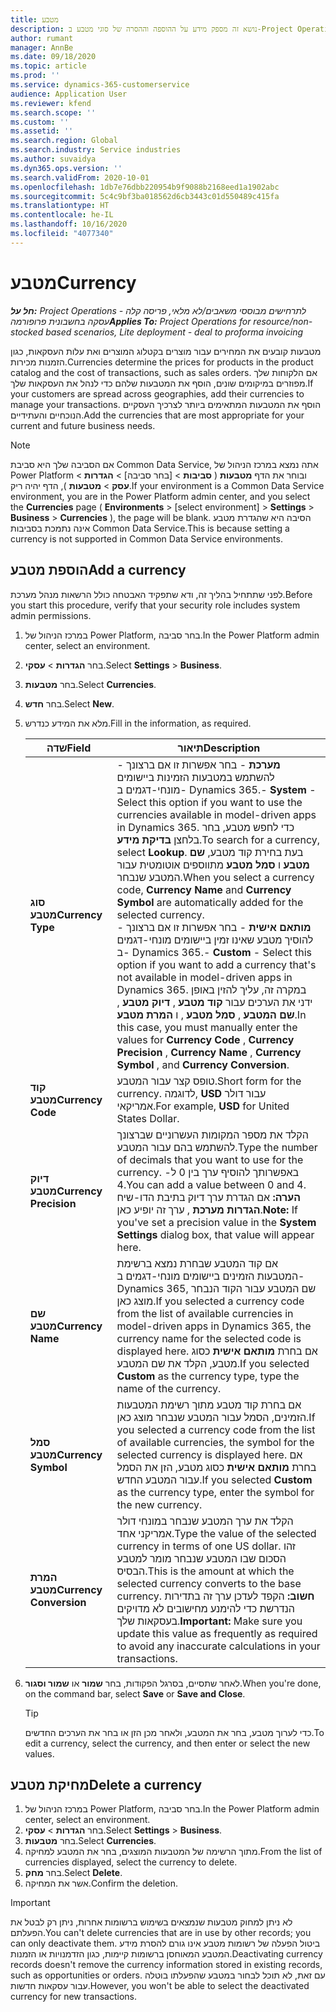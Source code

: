 ```yaml
---
title: מטבע
description: נושא זה מספק מידע על ההוספה וההסרה של סוגי מטבע ב-Project Operations.
author: rumant
manager: AnnBe
ms.date: 09/18/2020
ms.topic: article
ms.prod: ''
ms.service: dynamics-365-customerservice
audience: Application User
ms.reviewer: kfend
ms.search.scope: ''
ms.custom: ''
ms.assetid: ''
ms.search.region: Global
ms.search.industry: Service industries
ms.author: suvaidya
ms.dyn365.ops.version: ''
ms.search.validFrom: 2020-10-01
ms.openlocfilehash: 1db7e76dbb220954b9f9088b2168eed1a1902abc
ms.sourcegitcommit: 5c4c9bf3ba018562d6cb3443c01d550489c415fa
ms.translationtype: HT
ms.contentlocale: he-IL
ms.lasthandoff: 10/16/2020
ms.locfileid: "4077340"
---
```

# <a name="currency"></a><span data-ttu-id="35114-103">מטבע</span><span class="sxs-lookup"><span data-stu-id="35114-103">Currency</span></span>

<span data-ttu-id="35114-104">_**חל על:** Project Operations לתרחישים מבוססי משאבים/לא מלאי, פריסה קלה - עסקה בחשבונית פרופורמה_</span><span class="sxs-lookup"><span data-stu-id="35114-104">_**Applies To:** Project Operations for resource/non-stocked based scenarios, Lite deployment - deal to proforma invoicing_</span></span>

<span data-ttu-id="35114-105">מטבעות קובעים את המחירים עבור מוצרים בקטלוג המוצרים ואת עלות העסקאות, כגון הזמנות מכירות.</span><span class="sxs-lookup"><span data-stu-id="35114-105">Currencies determine the prices for products in the product catalog and the cost of transactions, such as sales orders.</span></span> <span data-ttu-id="35114-106">אם הלקוחות שלך מפוזרים במיקומים שונים, הוסף את המטבעות שלהם כדי לנהל את העסקאות שלך.</span><span class="sxs-lookup"><span data-stu-id="35114-106">If your customers are spread across geographies, add their currencies to manage your transactions.</span></span> <span data-ttu-id="35114-107">הוסף את המטבעות המתאימים ביותר לצרכיך העסקיים הנוכחיים והעתידיים.</span><span class="sxs-lookup"><span data-stu-id="35114-107">Add the currencies that are most appropriate for your current and future business needs.</span></span>  

> [!NOTE]
> <span data-ttu-id="35114-108">אם הסביבה שלך היא סביבת Common Data Service, אתה נמצא במרכז הניהול של Power Platform ובוחר את הדף **מטבעות** ( **סביבות** > [בחר סביבה] > **הגדרות** > **עסק** > **מטבעות** ), הדף יהיה ריק.</span><span class="sxs-lookup"><span data-stu-id="35114-108">If your environment is a Common Data Service environment, you are in the Power Platform admin center, and you select the **Currencies** page ( **Environments** > [select environment] > **Settings** > **Business** > **Currencies** ), the page will be blank.</span></span> <span data-ttu-id="35114-109">הסיבה היא שהגדרת מטבע אינה נתמכת בסביבות Common Data Service.</span><span class="sxs-lookup"><span data-stu-id="35114-109">This is because setting a currency is not supported in Common Data Service environments.</span></span>

## <a name="add-a-currency"></a><span data-ttu-id="35114-110">הוספת מטבע</span><span class="sxs-lookup"><span data-stu-id="35114-110">Add a currency</span></span>  
<span data-ttu-id="35114-111">לפני שתתחיל בהליך זה, ודא שתפקיד האבטחה כולל הרשאות מנהל מערכת.</span><span class="sxs-lookup"><span data-stu-id="35114-111">Before you start this procedure, verify that your security role includes system admin permissions.</span></span> 

1. <span data-ttu-id="35114-112">במרכז הניהול של Power Platform, בחר סביבה.</span><span class="sxs-lookup"><span data-stu-id="35114-112">In the Power Platform admin center, select an environment.</span></span> 
2. <span data-ttu-id="35114-113">בחר **הגדרות** > **עסקי**.</span><span class="sxs-lookup"><span data-stu-id="35114-113">Select **Settings** > **Business**.</span></span>
3. <span data-ttu-id="35114-114">בחר **מטבעות**.</span><span class="sxs-lookup"><span data-stu-id="35114-114">Select **Currencies**.</span></span>  
4. <span data-ttu-id="35114-115">בחר **חדש**.</span><span class="sxs-lookup"><span data-stu-id="35114-115">Select **New**.</span></span>  
5. <span data-ttu-id="35114-116">מלא את המידע כנדרש.</span><span class="sxs-lookup"><span data-stu-id="35114-116">Fill in the information, as required.</span></span>  


   |          <span data-ttu-id="35114-117">שדה</span><span class="sxs-lookup"><span data-stu-id="35114-117">Field</span></span>          |                                                                                                                                                                                                                                                                                                                                                                            <span data-ttu-id="35114-118">תיאור</span><span class="sxs-lookup"><span data-stu-id="35114-118">Description</span></span>                                                                                                                                                                                                                                                                                                                                                                            |
   |-------------------------|-------------------------------------------------------------------------------------------------------------------------------------------------------------------------------------------------------------------------------------------------------------------------------------------------------------------------------------------------------------------------------------------------------------------------------------------------------------------------------------------------------------------------------------------------------------------------------------------------------------------------------------------------------------------------------------------------------------------------------------------------------------------|
   |    <span data-ttu-id="35114-119">**סוג מטבע**</span><span class="sxs-lookup"><span data-stu-id="35114-119">**Currency Type**</span></span>    | <span data-ttu-id="35114-120">- **מערכת** - בחר אפשרות זו אם ברצונך להשתמש במטבעות הזמינות ביישומים מונחי-דגמים ב- Dynamics 365.</span><span class="sxs-lookup"><span data-stu-id="35114-120">- **System** - Select this option if you want to use the currencies available in model-driven apps in Dynamics 365.</span></span> <span data-ttu-id="35114-121">כדי לחפש מטבע, בחר בלחצן **בדיקת מידע**.</span><span class="sxs-lookup"><span data-stu-id="35114-121">To search for a currency,  select **Lookup**.</span></span> <span data-ttu-id="35114-122">בעת בחירת קוד מטבע, **שם מטבע** ו **סמל מטבע** מתווספים אוטומטית עבור המטבע שנבחר.</span><span class="sxs-lookup"><span data-stu-id="35114-122">When you select a currency code, **Currency Name** and **Currency Symbol** are automatically added for the selected currency.</span></span><br /><span data-ttu-id="35114-123">- **מותאם אישית** - בחר אפשרות זו אם ברצונך להוסיך מטבע שאינו זמין ביישומים מונחי-דגמים ב- Dynamics 365.</span><span class="sxs-lookup"><span data-stu-id="35114-123">- **Custom** - Select this option if you want to add a currency that's not available in model-driven apps in Dynamics 365.</span></span> <span data-ttu-id="35114-124">במקרה זה, עליך להזין באופן ידני את הערכים עבור **קוד מטבע** , **דיוק מטבע** , **שם המטבע** , **סמל מטבע** , ו **המרת מטבע**.</span><span class="sxs-lookup"><span data-stu-id="35114-124">In this case, you must manually enter the values for **Currency Code** , **Currency Precision** , **Currency Name** , **Currency Symbol** , and **Currency Conversion**.</span></span> |
   |    <span data-ttu-id="35114-125">**קוד מטבע**</span><span class="sxs-lookup"><span data-stu-id="35114-125">**Currency Code**</span></span>    |                                                                                                                                                                                                                                                                                                                                            <span data-ttu-id="35114-126">טופס קצר עבור המטבע.</span><span class="sxs-lookup"><span data-stu-id="35114-126">Short form for the currency.</span></span> <span data-ttu-id="35114-127">לדוגמה, **USD** עבור דולר אמריקאי.</span><span class="sxs-lookup"><span data-stu-id="35114-127">For example, **USD** for United States Dollar.</span></span>                                                                                                                                                                                                                                                                                                                                            |
   | <span data-ttu-id="35114-128">**דיוק מטבע**</span><span class="sxs-lookup"><span data-stu-id="35114-128">**Currency Precision**</span></span>  |                                                                                                                                                                                  <span data-ttu-id="35114-129">הקלד את מספר המקומות העשרוניים שברצונך להשתמש בהם עבור המטבע.</span><span class="sxs-lookup"><span data-stu-id="35114-129">Type the number of decimals that you want to use for the currency.</span></span>  <span data-ttu-id="35114-130">באפשרותך להוסיף ערך בין 0 ל- 4.</span><span class="sxs-lookup"><span data-stu-id="35114-130">You can add a value between 0 and 4.</span></span> <span data-ttu-id="35114-131">**הערה:** אם הגדרת ערך דיוק בתיבת הדו-שיח **הגדרות מערכת** , ערך זה יופיע כאן.</span><span class="sxs-lookup"><span data-stu-id="35114-131">**Note:**  If you've set a precision value in the **System Settings** dialog box, that value will appear here.</span></span>                                                                                                                                                                                  |
   |    <span data-ttu-id="35114-132">**שם מטבע**</span><span class="sxs-lookup"><span data-stu-id="35114-132">**Currency Name**</span></span>    |                                                                                                                                                                                                                                         <span data-ttu-id="35114-133">אם קוד המטבע שבחרת נמצא ברשימת המטבעות הזמינים ביישומים מונחי-דגמים ב- Dynamics 365, שם המטבע עבור הקוד הנבחר מוצג כאן.</span><span class="sxs-lookup"><span data-stu-id="35114-133">If you selected a currency code from the list of available currencies in model-driven apps in Dynamics 365, the currency name for the selected code is displayed here.</span></span> <span data-ttu-id="35114-134">אם בחרת **מותאם אישית** כסוג מטבע, הקלד את שם המטבע.</span><span class="sxs-lookup"><span data-stu-id="35114-134">If you selected **Custom** as the currency type, type the name of the currency.</span></span>                                                                                                                                                                                                                                          |
   |   <span data-ttu-id="35114-135">**סמל מטבע**</span><span class="sxs-lookup"><span data-stu-id="35114-135">**Currency Symbol**</span></span>   |                                                                                                                                                                                                                                                                      <span data-ttu-id="35114-136">אם בחרת קוד מטבע מתוך רשימת המטבעות הזמינים, הסמל עבור המטבע שנבחר מוצג כאן.</span><span class="sxs-lookup"><span data-stu-id="35114-136">If you selected a currency code from the list of available currencies, the symbol for the selected currency is displayed here.</span></span> <span data-ttu-id="35114-137">אם בחרת **מותאם אישית** כסוג מטבע, הזן את הסמל עבור המטבע החדש.</span><span class="sxs-lookup"><span data-stu-id="35114-137">If you selected **Custom** as the currency type, enter the symbol for the new currency.</span></span>                                                                                                                                                                                                                                                                       |
   | <span data-ttu-id="35114-138">**המרת מטבע**</span><span class="sxs-lookup"><span data-stu-id="35114-138">**Currency Conversion**</span></span> |                                                                                                                                                                                                                                     <span data-ttu-id="35114-139">הקלד את ערך המטבע שנבחר במונחי דולר אמריקני אחד.</span><span class="sxs-lookup"><span data-stu-id="35114-139">Type the value of the selected currency in terms of one US dollar.</span></span> <span data-ttu-id="35114-140">זהו הסכום שבו המטבע שנבחר מומר למטבע הבסיס.</span><span class="sxs-lookup"><span data-stu-id="35114-140">This is the amount at which the selected currency converts to the base currency.</span></span> <span data-ttu-id="35114-141">**חשוב:** הקפד לעדכן ערך זה בתדירות הנדרשת כדי להימנע מחישובים לא מדויקים בעסקאות שלך.</span><span class="sxs-lookup"><span data-stu-id="35114-141">**Important:**  Make sure you update this value as frequently as required to avoid any inaccurate calculations in your transactions.</span></span>                                                                                                                                                                                                                                      |


6. <span data-ttu-id="35114-142">לאחר שתסיים, בסרגל הפקודות, בחר **שמור** או **שמור וסגור**.</span><span class="sxs-lookup"><span data-stu-id="35114-142">When you're done, on the command bar, select **Save** or **Save and Close**.</span></span>  

   > [!TIP]
   >  <span data-ttu-id="35114-143">כדי לערוך מטבע, בחר את המטבע, ולאחר מכן הזן או בחר את הערכים החדשים.</span><span class="sxs-lookup"><span data-stu-id="35114-143">To edit a currency, select the currency, and then enter or select the new values.</span></span>  

## <a name="delete-a-currency"></a><span data-ttu-id="35114-144">מחיקת מטבע</span><span class="sxs-lookup"><span data-stu-id="35114-144">Delete a currency</span></span>  

1. <span data-ttu-id="35114-145">במרכז הניהול של Power Platform, בחר סביבה.</span><span class="sxs-lookup"><span data-stu-id="35114-145">In the Power Platform admin center, select an environment.</span></span> 
2. <span data-ttu-id="35114-146">בחר **הגדרות** > **עסקי**.</span><span class="sxs-lookup"><span data-stu-id="35114-146">Select **Settings** > **Business**.</span></span>
3. <span data-ttu-id="35114-147">בחר **מטבעות**.</span><span class="sxs-lookup"><span data-stu-id="35114-147">Select **Currencies**.</span></span>  
4. <span data-ttu-id="35114-148">מתוך הרשימה של המטבעות המוצגים, בחר את המטבע למחיקה.</span><span class="sxs-lookup"><span data-stu-id="35114-148">From the list of currencies displayed, select the currency to delete.</span></span>  
5. <span data-ttu-id="35114-149">בחר **מחק**.</span><span class="sxs-lookup"><span data-stu-id="35114-149">Select **Delete**.</span></span>  
6. <span data-ttu-id="35114-150">אשר את המחיקה.</span><span class="sxs-lookup"><span data-stu-id="35114-150">Confirm the deletion.</span></span>  

> [!IMPORTANT]
>  <span data-ttu-id="35114-151">לא ניתן למחוק מטבעות שנמצאים בשימוש ברשומות אחרות, ניתן רק לבטל את הפעלתם.</span><span class="sxs-lookup"><span data-stu-id="35114-151">You can't delete currencies that are in use by other records; you can only deactivate them.</span></span> <span data-ttu-id="35114-152">ביטול הפעלה של רשומות מטבע אינו גורם להסרת מידע המטבע המאוחסן ברשומות קיימות, כגון הזדמנויות או הזמנות.</span><span class="sxs-lookup"><span data-stu-id="35114-152">Deactivating currency records doesn't remove the currency information stored in existing records, such as opportunities or orders.</span></span> <span data-ttu-id="35114-153">עם זאת, לא תוכל לבחור במטבע שהפעלתו בוטלה עבור עסקאות חדשות.</span><span class="sxs-lookup"><span data-stu-id="35114-153">However, you won't be able to select the deactivated currency for new transactions.</span></span>  

